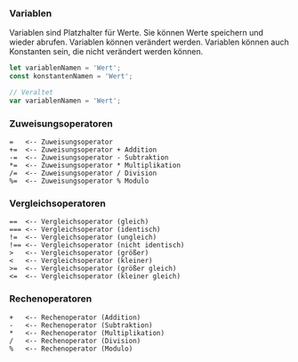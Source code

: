 ### Variablen

Variablen sind Platzhalter für Werte. Sie können Werte speichern und wieder abrufen. Variablen können verändert werden. Variablen können auch Konstanten sein, die nicht verändert werden können.

```javascript
let variablenNamen = 'Wert';
const konstantenNamen = 'Wert';

// Veraltet
var variablenNamen = 'Wert';
```

### Zuweisungsoperatoren

```quote
=   <-- Zuweisungsoperator
+=  <-- Zuweisungsoperator + Addition
-=  <-- Zuweisungsoperator - Subtraktion
*=  <-- Zuweisungsoperator * Multiplikation
/=  <-- Zuweisungsoperator / Division
%=  <-- Zuweisungsoperator % Modulo
```

### Vergleichsoperatoren

```quote
==  <-- Vergleichsoperator (gleich)
=== <-- Vergleichsoperator (identisch)
!=  <-- Vergleichsoperator (ungleich)
!== <-- Vergleichsoperator (nicht identisch)
>   <-- Vergleichsoperator (größer)
<   <-- Vergleichsoperator (kleiner)
>=  <-- Vergleichsoperator (größer gleich)
<=  <-- Vergleichsoperator (kleiner gleich)
```

### Rechenoperatoren

```quote
+   <-- Rechenoperator (Addition)
-   <-- Rechenoperator (Subtraktion)
*   <-- Rechenoperator (Multiplikation)
/   <-- Rechenoperator (Division)
%   <-- Rechenoperator (Modulo)
```
